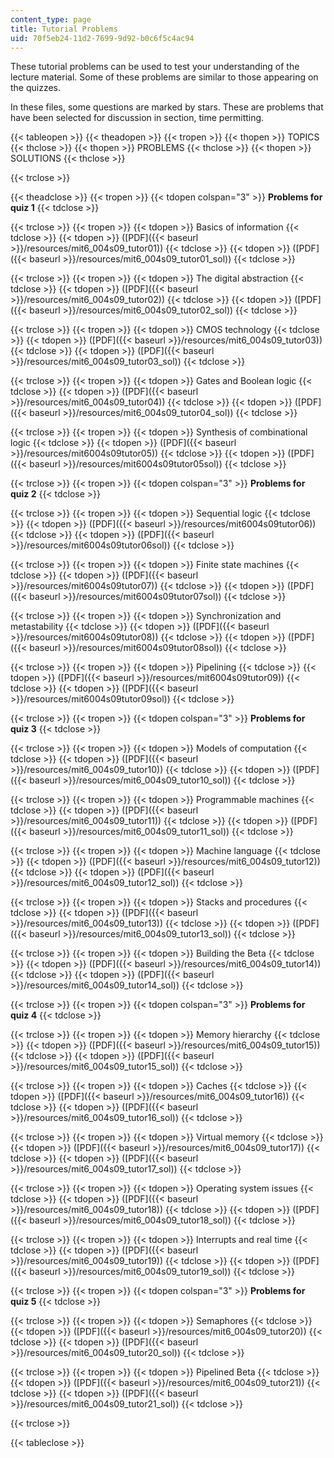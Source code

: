 ```yaml
---
content_type: page
title: Tutorial Problems
uid: 70f5eb24-11d2-7699-9d92-b0c6f5c4ac94
---
```


These tutorial problems can be used to test your understanding of the lecture material. Some of these problems are similar to those appearing on the quizzes.

In these files, some questions are marked by stars. These are problems that have been selected for discussion in section, time permitting.

{{< tableopen >}}
{{< theadopen >}}
{{< tropen >}}
{{< thopen >}}
TOPICS
{{< thclose >}}
{{< thopen >}}
PROBLEMS
{{< thclose >}}
{{< thopen >}}
SOLUTIONS
{{< thclose >}}

{{< trclose >}}

{{< theadclose >}}
{{< tropen >}}
{{< tdopen colspan="3" >}}
**Problems for quiz 1**
{{< tdclose >}}

{{< trclose >}}
{{< tropen >}}
{{< tdopen >}}
Basics of information
{{< tdclose >}}
{{< tdopen >}}
([PDF]({{< baseurl >}}/resources/mit6_004s09_tutor01))
{{< tdclose >}}
{{< tdopen >}}
([PDF]({{< baseurl >}}/resources/mit6_004s09_tutor01_sol))
{{< tdclose >}}

{{< trclose >}}
{{< tropen >}}
{{< tdopen >}}
The digital abstraction
{{< tdclose >}}
{{< tdopen >}}
([PDF]({{< baseurl >}}/resources/mit6_004s09_tutor02))
{{< tdclose >}}
{{< tdopen >}}
([PDF]({{< baseurl >}}/resources/mit6_004s09_tutor02_sol))
{{< tdclose >}}

{{< trclose >}}
{{< tropen >}}
{{< tdopen >}}
CMOS technology
{{< tdclose >}}
{{< tdopen >}}
([PDF]({{< baseurl >}}/resources/mit6_004s09_tutor03))
{{< tdclose >}}
{{< tdopen >}}
([PDF]({{< baseurl >}}/resources/mit6_004s09_tutor03_sol))
{{< tdclose >}}

{{< trclose >}}
{{< tropen >}}
{{< tdopen >}}
Gates and Boolean logic
{{< tdclose >}}
{{< tdopen >}}
([PDF]({{< baseurl >}}/resources/mit6_004s09_tutor04))
{{< tdclose >}}
{{< tdopen >}}
([PDF]({{< baseurl >}}/resources/mit6_004s09_tutor04_sol))
{{< tdclose >}}

{{< trclose >}}
{{< tropen >}}
{{< tdopen >}}
Synthesis of combinational logic
{{< tdclose >}}
{{< tdopen >}}
([PDF]({{< baseurl >}}/resources/mit6004s09tutor05))
{{< tdclose >}}
{{< tdopen >}}
([PDF]({{< baseurl >}}/resources/mit6004s09tutor05sol))
{{< tdclose >}}

{{< trclose >}}
{{< tropen >}}
{{< tdopen colspan="3" >}}
**Problems for quiz 2**
{{< tdclose >}}

{{< trclose >}}
{{< tropen >}}
{{< tdopen >}}
Sequential logic
{{< tdclose >}}
{{< tdopen >}}
([PDF]({{< baseurl >}}/resources/mit6004s09tutor06))
{{< tdclose >}}
{{< tdopen >}}
([PDF]({{< baseurl >}}/resources/mit6004s09tutor06sol))
{{< tdclose >}}

{{< trclose >}}
{{< tropen >}}
{{< tdopen >}}
Finite state machines
{{< tdclose >}}
{{< tdopen >}}
([PDF]({{< baseurl >}}/resources/mit6004s09tutor07))
{{< tdclose >}}
{{< tdopen >}}
([PDF]({{< baseurl >}}/resources/mit6004s09tutor07sol))
{{< tdclose >}}

{{< trclose >}}
{{< tropen >}}
{{< tdopen >}}
Synchronization and metastability
{{< tdclose >}}
{{< tdopen >}}
([PDF]({{< baseurl >}}/resources/mit6004s09tutor08))
{{< tdclose >}}
{{< tdopen >}}
([PDF]({{< baseurl >}}/resources/mit6004s09tutor08sol))
{{< tdclose >}}

{{< trclose >}}
{{< tropen >}}
{{< tdopen >}}
Pipelining
{{< tdclose >}}
{{< tdopen >}}
([PDF]({{< baseurl >}}/resources/mit6004s09tutor09))
{{< tdclose >}}
{{< tdopen >}}
([PDF]({{< baseurl >}}/resources/mit6004s09tutor09sol))
{{< tdclose >}}

{{< trclose >}}
{{< tropen >}}
{{< tdopen colspan="3" >}}
**Problems for quiz 3**
{{< tdclose >}}

{{< trclose >}}
{{< tropen >}}
{{< tdopen >}}
Models of computation
{{< tdclose >}}
{{< tdopen >}}
([PDF]({{< baseurl >}}/resources/mit6_004s09_tutor10))
{{< tdclose >}}
{{< tdopen >}}
([PDF]({{< baseurl >}}/resources/mit6_004s09_tutor10_sol))
{{< tdclose >}}

{{< trclose >}}
{{< tropen >}}
{{< tdopen >}}
Programmable machines
{{< tdclose >}}
{{< tdopen >}}
([PDF]({{< baseurl >}}/resources/mit6_004s09_tutor11))
{{< tdclose >}}
{{< tdopen >}}
([PDF]({{< baseurl >}}/resources/mit6_004s09_tutor11_sol))
{{< tdclose >}}

{{< trclose >}}
{{< tropen >}}
{{< tdopen >}}
Machine language
{{< tdclose >}}
{{< tdopen >}}
([PDF]({{< baseurl >}}/resources/mit6_004s09_tutor12))
{{< tdclose >}}
{{< tdopen >}}
([PDF]({{< baseurl >}}/resources/mit6_004s09_tutor12_sol))
{{< tdclose >}}

{{< trclose >}}
{{< tropen >}}
{{< tdopen >}}
Stacks and procedures
{{< tdclose >}}
{{< tdopen >}}
([PDF]({{< baseurl >}}/resources/mit6_004s09_tutor13))
{{< tdclose >}}
{{< tdopen >}}
([PDF]({{< baseurl >}}/resources/mit6_004s09_tutor13_sol))
{{< tdclose >}}

{{< trclose >}}
{{< tropen >}}
{{< tdopen >}}
Building the Beta
{{< tdclose >}}
{{< tdopen >}}
([PDF]({{< baseurl >}}/resources/mit6_004s09_tutor14))
{{< tdclose >}}
{{< tdopen >}}
([PDF]({{< baseurl >}}/resources/mit6_004s09_tutor14_sol))
{{< tdclose >}}

{{< trclose >}}
{{< tropen >}}
{{< tdopen colspan="3" >}}
**Problems for quiz 4**
{{< tdclose >}}

{{< trclose >}}
{{< tropen >}}
{{< tdopen >}}
Memory hierarchy
{{< tdclose >}}
{{< tdopen >}}
([PDF]({{< baseurl >}}/resources/mit6_004s09_tutor15))
{{< tdclose >}}
{{< tdopen >}}
([PDF]({{< baseurl >}}/resources/mit6_004s09_tutor15_sol))
{{< tdclose >}}

{{< trclose >}}
{{< tropen >}}
{{< tdopen >}}
Caches
{{< tdclose >}}
{{< tdopen >}}
([PDF]({{< baseurl >}}/resources/mit6_004s09_tutor16))
{{< tdclose >}}
{{< tdopen >}}
([PDF]({{< baseurl >}}/resources/mit6_004s09_tutor16_sol))
{{< tdclose >}}

{{< trclose >}}
{{< tropen >}}
{{< tdopen >}}
Virtual memory
{{< tdclose >}}
{{< tdopen >}}
([PDF]({{< baseurl >}}/resources/mit6_004s09_tutor17))
{{< tdclose >}}
{{< tdopen >}}
([PDF]({{< baseurl >}}/resources/mit6_004s09_tutor17_sol))
{{< tdclose >}}

{{< trclose >}}
{{< tropen >}}
{{< tdopen >}}
Operating system issues
{{< tdclose >}}
{{< tdopen >}}
([PDF]({{< baseurl >}}/resources/mit6_004s09_tutor18))
{{< tdclose >}}
{{< tdopen >}}
([PDF]({{< baseurl >}}/resources/mit6_004s09_tutor18_sol))
{{< tdclose >}}

{{< trclose >}}
{{< tropen >}}
{{< tdopen >}}
Interrupts and real time
{{< tdclose >}}
{{< tdopen >}}
([PDF]({{< baseurl >}}/resources/mit6_004s09_tutor19))
{{< tdclose >}}
{{< tdopen >}}
([PDF]({{< baseurl >}}/resources/mit6_004s09_tutor19_sol))
{{< tdclose >}}

{{< trclose >}}
{{< tropen >}}
{{< tdopen colspan="3" >}}
**Problems for quiz 5**
{{< tdclose >}}

{{< trclose >}}
{{< tropen >}}
{{< tdopen >}}
Semaphores
{{< tdclose >}}
{{< tdopen >}}
([PDF]({{< baseurl >}}/resources/mit6_004s09_tutor20))
{{< tdclose >}}
{{< tdopen >}}
([PDF]({{< baseurl >}}/resources/mit6_004s09_tutor20_sol))
{{< tdclose >}}

{{< trclose >}}
{{< tropen >}}
{{< tdopen >}}
Pipelined Beta
{{< tdclose >}}
{{< tdopen >}}
([PDF]({{< baseurl >}}/resources/mit6_004s09_tutor21))
{{< tdclose >}}
{{< tdopen >}}
([PDF]({{< baseurl >}}/resources/mit6_004s09_tutor21_sol))
{{< tdclose >}}

{{< trclose >}}

{{< tableclose >}}